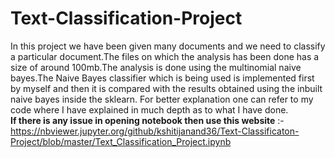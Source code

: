 # Text-Classification-Project
In this project we have been given many documents and we need to classify a particular document.The files on which the analysis has been done has a size of around 100mb.The analysis is done using the multinomial naive bayes.The  Naive Bayes classifier which is being used is implemented first by myself and then it is compared with  the results obtained using the inbuilt naive bayes inside the sklearn.
For better explanation one can refer to my code where I have explained in much depth as to what I have done.<br>
<B>If there is any issue in opening notebook then use this website</B> :-https://nbviewer.jupyter.org/github/kshitijanand36/Text-Classificaton-Project/blob/master/Text_Classification_Project.ipynb
